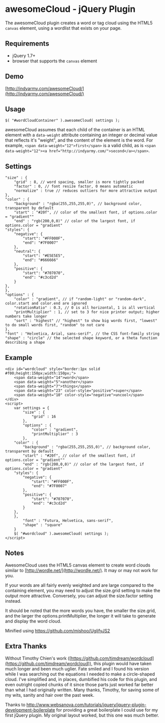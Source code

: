 # awesomeCloud - jQuery Plugin

The awesomeCloud plugin creates a word or tag cloud using the HTML5 `canvas` element, using a wordlist that exists on your page.

## Requirements

* jQuery 1.7+
* browser that supports the `canvas` element

## Demo

[http://indyarmy.com/awesomeCloud/](http://indyarmy.com/awesomeCloud/)

## Usage

	$( "#wordCloudContainer" ).awesomeCloud( settings );

awesomeCloud assumes that each child of the container is an HTML element with a `data-weight` attribute containing an integer or decimal value that reflects it's "weight", and the content of the element is the word. For example, `<span data-weight="12">first</span>` is a valid child, as is `<span data-weight="12"><a href="http://indyarmy.com/">second</a></span>`.

## Settings

	"size" : {
		"grid" : 8, // word spacing, smaller is more tightly packed
		"factor" : 0, // font resize factor, 0 means automatic
		"normalize" : true // reduces outliers for more attractive output
	},
	"color" : {
		"background" : "rgba(255,255,255,0)", // background color, transparent by default
		"start" : "#20f", // color of the smallest font, if options.color = "gradient""
		"end" : "rgb(200,0,0)" // color of the largest font, if options.color = "gradient"
    "styles": {
        "negative": {
            "start": "#FF000F",
            "end": "#7F0007"
        },
        "neutral": {
            "start": "#E5E5E5",
            "end": "#666666"
        },
        "positive": {
            "start": "#707070",
            "end": "#c3cd2d"
        }
    },
	},
	"options" : {
		"color" : "gradient", // if "random-light" or "random-dark", color.start and color.end are ignored
		"rotationRatio" : 0.3, // 0 is all horizontal, 1 is all vertical
		"printMultiplier" : 1, // set to 3 for nice printer output; higher numbers take longer
		"sort" : "highest" // "highest" to show big words first, "lowest" to do small words first, "random" to not care
	},
	"font" : "Helvetica, Arial, sans-serif", // the CSS font-family string
	"shape" : "circle" // the selected shape keyword, or a theta function describing a shape

## Example

	<div id="wordcloud" style="border:1px solid #f00;height:150px;width:150px;">
		<span data-weight="14">word</span>
		<span data-weight="5">another</span>
		<span data-weight="7">things</span>
		<span data-weight="23" color-style="positive">super</span>
		<span data-weight="10" color-style="negative">uncool</span>
	</div>
	<script>
		var settings = {
			"size" : {
				"grid" : 16
			},
			"options" : {
				"color" : "gradient",
				"printMultiplier" : 3
			},
	    "color" : {
	    	"background" : "rgba(255,255,255,0)", // background color, transparent by default
	    	"start" : "#20f", // color of the smallest font, if options.color = "gradient""
	    	"end" : "rgb(200,0,0)" // color of the largest font, if options.color = "gradient"
        "styles": {
            "negative": {
                "start": "#FF000F",
                "end": "#7F0007"
            },
            "positive": {
                "start": "#707070",
                "end": "#c3cd2d"
            }
        },
	    },
			"font" : "Futura, Helvetica, sans-serif",
			"shape" : "square"
		}
		$( "#wordcloud" ).awesomeCloud( settings );
	</script>

## Notes

AwesomeCloud uses the HTML5 canvas element to create word clouds similar to [http://wordle.net/](http://wordle.net/). It may or may not work for you.

If your words are all fairly evenly weighted and are large compared to the containing element, you may need to adjust the size.grid setting to make the output more attractive. Conversely, you can adjust the size.factor setting instead.

It should be noted that the more words you have, the smaller the size.grid, and the larger the options.printMultiplier, the longer it will take to generate and display the word cloud.

Minified using https://github.com/mishoo/UglifyJS2

## Extra Thanks

Without Timothy Chien's work ([https://github.com/timdream/wordcloud](https://github.com/timdream/wordcloud)), this plugin would have taken much longer and been much uglier. Fate smiled and I found his version while I was searching out the equations I needed to make a circle-shaped cloud. I've simplified and, in places, dumbified his code for this plugin, and even outright copied chunks of it since those parts just worked far better than what I had originally written. Many thanks, Timothy, for saving some of my wits, sanity and hair over the past week.

Thanks to http://www.websanova.com/tutorials/jquery/jquery-plugin-development-boilerplate for providing a great boilerplate I could use for my first jQuery plugin. My original layout worked, but this one was much better.

